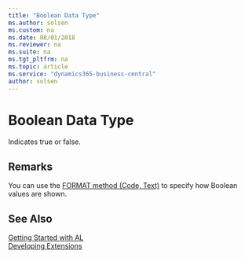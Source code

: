 ```yaml
---
title: "Boolean Data Type"
ms.author: solsen
ms.custom: na
ms.date: 08/01/2018
ms.reviewer: na
ms.suite: na
ms.tgt_pltfrm: na
ms.topic: article
ms.service: "dynamics365-business-central"
author: solsen
---
```

[//]: # (START>DO_NOT_EDIT)
[//]: # (IMPORTANT:Do not edit any of the content between here and the END>DO_NOT_EDIT.)
[//]: # (Any modifications should be made in the .resx files in the ModernDev repo.)
# Boolean Data Type
Indicates true or false.



[//]: # (IMPORTANT: END>DO_NOT_EDIT)

## Remarks 

You can use the [FORMAT method (Code, Text)](../methods/devenv-format-method-code-text.md) to specify how Boolean values are shown.

## See Also
[Getting Started with AL](../devenv-get-started.md)  
[Developing Extensions](../devenv-dev-overview.md)  